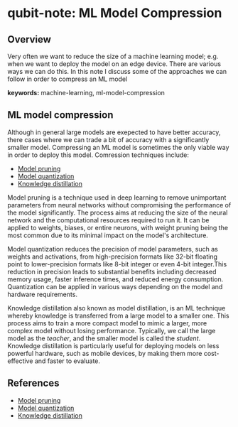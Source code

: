 # qubit-note: ML Model Compression

## Overview

Very often we want to reduce the size of a machine learning model; e.g. when we want to deploy
the model on an edge device. There are various ways we can do this. In this note I discuss
some of the approaches we can follow in order to compress an ML model

**keywords:** machine-learning, ml-model-compression

## ML model compression

Although in general large models are exepected to have better accuracy, there cases where we can trade
a bit of accuracy with a significantly smaller model. Compressing an ML model is sometimes the only
viable way in order to deploy this model. Comression techniques include: 


- <a href="https://pytorch.org/tutorials/intermediate/pruning_tutorial.html">Model pruning</a> 
- <a href="https://pytorch.org/docs/stable/quantization.html">Model quantization</a> 
- <a href="https://en.wikipedia.org/wiki/Knowledge_distillation">Knowledge distillation</a>

Model pruning is a technique used in deep learning to remove unimportant parameters from neural networks without compromising the performance of the model
significantly. The process aims at reducing the size of the neural network and the computational resources required to run it.
It can be applied to weights, biases, or entire neurons, with weight pruning being the most common due to its minimal impact on the model's architecture.

Model quantization reduces the precision of model parameters, such as weights and activations, from high-precision formats like 32-bit floating point to lower-precision formats like 8-bit integer  or even 4-bit integer.This reduction in precision leads to substantial benefits including decreased memory usage, faster inference times, and reduced energy consumption.
Quantization can be applied in various ways depending on the model and hardware requirements.

Knowledge distillation also known as model distillation, is an ML technique whereby knowledge is transferred  from a large model to a smaller one. 
This process aims to train a more compact model to mimic a larger, more complex model without losing performance. 
Typically, we call the large model as the _teacher_, and the smaller model is called the _student_.
Knowledge distillation is particularly useful for deploying models on less powerful hardware, such as mobile devices, by making them more cost-effective and faster to evaluate.
 
## References

- <a href="https://pytorch.org/tutorials/intermediate/pruning_tutorial.html">Model pruning</a> 
- <a href="https://pytorch.org/docs/stable/quantization.html">Model quantization</a> 
- <a href="https://en.wikipedia.org/wiki/Knowledge_distillation">Knowledge distillation</a>